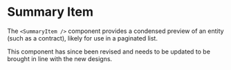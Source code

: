 # Summary Item

The `<SummaryItem />` component provides a condensed preview of an entity (such as a contract), likely for use in a paginated list.

This component has since been revised and needs to be updated to be brought in line with the new designs.